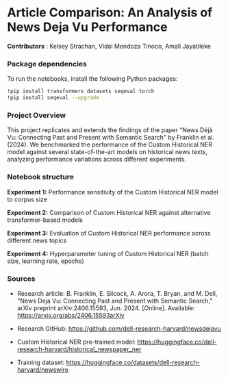 # Article Comparison: An Analysis of News Deja Vu Performance

**Contributors** : Kelsey Strachan, Vidal Mendoza Tinoco, Amali Jayatileke

### Package dependencies

To run the notebooks, install the following Python packages:

```bash
!pip install transformers datasets seqeval torch
!pip install seqeval --upgrade
```

### Project Overview

This project replicates and extends the findings of the paper "News Déjà Vu: Connecting Past and Present with Semantic Search" by Franklin et al. (2024). We benchmarked the performance of the Custom Historical NER model against several state-of-the-art models on historical news texts, analyzing performance variations across different experiments.

### Notebook structure

**Experiment 1:** Performance sensitivity of the Custom Historical NER model to corpus size

**Experiment 2:** Comparison of Custom Historical NER against alternative transformer-based models

**Experiment 3:** Evaluation of Custom Historical NER performance across different news topics

**Experiment 4:** Hyperparameter tuning of Custom Historical NER (batch size, learning rate, epochs)

### Sources

- Research article: 
B. Franklin, E. Silcock, A. Arora, T. Bryan, and M. Dell, "News Deja Vu: Connecting Past and Present with Semantic Search," arXiv preprint arXiv:2406.15593, Jun. 2024. [Online]. Available: https://arxiv.org/abs/2406.15593​arXiv

- Research GitHub: 
https://github.com/dell-research-harvard/newsdejavu

- Custom Historical NER pre-trained model:
https://huggingface.co/dell-research-harvard/historical_newspaper_ner

- Training dataset:
https://huggingface.co/datasets/dell-research-harvard/newswire